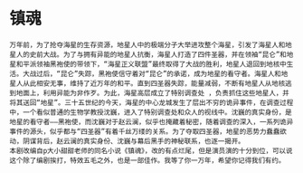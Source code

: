 # 镇魂

    万年前，为了抢夺海星的生存资源，地星人中的极端分子大举进攻整个海星，引发了海星人和地星人的史前大战。为了与拥有异能的地星人抗衡，海星人打造了四件圣器，并在领袖“昆仑”和地星和平派领袖黑袍使的带领下，“海星正义联盟”最终取得了大战的胜利，地星人退回到地核中生活。大战过后，“昆仑”失踪，黑袍使信守着对“昆仑”的承诺，成为地星的看守者。海星人和地星人从此相安无事，维持了近万年的和平。直到四圣器失踪，能量减弱，不断有地星人从地核逃到地面上，利用异能为非作歹。为此，海星高层成立了特别调查处 ，负责抓住这些地星人，并将其送回“地星”。三十五世纪的今天，海星的中心龙城发生了层出不穷的诡异事件，在调查过程中，一个看似普通的生物学教授沈巍，进入了特别调查处和众人的视线中。沈巍的真实身份，是地星的看守者——黑袍使，而沈巍对于赵云澜，似乎也掩藏着秘密，随着调查的深入，一系列诡异事件的源头，似乎都与“四圣器”有着千丝万缕的关系。为了夺取四圣器，地星的恶势力蠢蠢欲动，阴谋背后，赵云澜的真实身份、沈巍与幕后黑手的神秘联系，也逐一揭开。
    本剧改编自p大小甜甜老师的同名小说《镇魂》，改的有点烂尾，但是演员演的十分到位，可以说这个除了编剧挨打，特效五毛之外，也是一部佳作。我等了你一万年，希望你记得我们有约。
